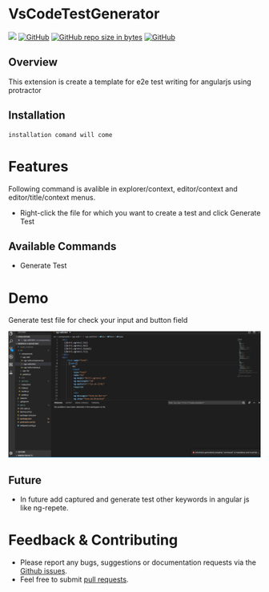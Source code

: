 # VsCodeTestGenerator


[![](https://vsmarketplacebadge.apphb.com/version-short/karanba.vscode-tortoisehg-commands.svg)](https://eksisozluk.com) [![GitHub](https://img.shields.io/github/license/karanba/VSCode-TortoiseHg-Commands.svg)](https://raw.githubusercontent.com/karanba/VSCode-TortoiseHg-Commands/master/LICENSE) [![GitHub repo size in bytes](https://img.shields.io/github/repo-size/karanba/VSCode-TortoiseHg-Commands.svg)](https://github.com/nto4/VsCodeTestGenerator) [![GitHub](https://img.shields.io/github/issues/karanba/VSCode-TortoiseHg-Commands.svg?style=flat-square)](https://github.com/nto4/VsCodeTestGenerator/issues) 


## Overview

This extension is create a template for e2e test writing for angularjs using  protractor

## Installation

```
installation comand will come
```

# Features
Following command is avalible in explorer/context, editor/context and editor/title/context menus.
 
* Right-click the file for which you want to create a test and click Generate Test



## Available Commands
* Generate Test

# Demo 

 Generate test file for check your input and button field 

![Hg](images/demo.gif) 

## Future

* In future add captured and generate test other keywords in angular js like ng-repete.


# Feedback & Contributing

 * Please report any bugs, suggestions or documentation requests via the [Github issues](https://github.com/nto4/VsCodeTestGenerator/issues).
 * Feel free to submit [pull requests](https://github.com/nto4/VsCodeTestGenerator/pulls).